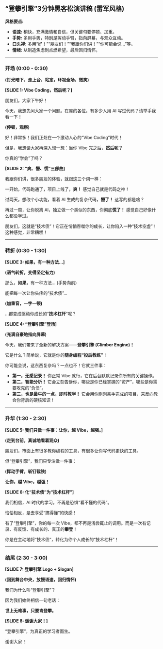## “登攀引擎”3分钟黑客松演讲稿 (雷军风格)

**风格要点:**
- **语速:** 稍快，充满激情和自信，但关键句要停顿、加重。
- **手势:** 多用手势，特别是挥动手臂，指向屏幕，与观众互动。
- **口头禅:** 多用“好！”“朋友们！”“我跟你们讲！”“你可能会说...”等。
- **情绪:** 从制造焦虑到点燃希望，最后回归情怀。

---

### **开场 (0:00 - 0:30)**

**(灯光暗下，走上台，站定，环视全场，微笑)**

**[SLIDE 1: Vibe Coding，然后呢？]**

朋友们，大家下午好！

今天，我想先问大家一个问题。在座的各位，有多少人用 AI 写过代码？请举手我看一下！

**(停顿，观察)**

好！非常多！我们正处在一个激动人心的“Vibe Coding”时代！

但是，我想请大家再深入想一想：当你 Vibe 完之后，**然后呢？**

你真的“学会”了吗？

**[SLIDE 2: “爽、懵、慌”三部曲]**

我跟你们讲，很多朋友的体验，就跟这三个词一样：

一开始，代码跑通了，项目上线了，**爽！** 感觉自己就是代码之神！

过两天，想改个小功能，看着 AI 生成的复杂代码，**懵了！** 这写的都是啥？

再过一周，让你脱离 AI，独立做一个类似的东西，你彻底**慌了！** 感觉自己好像什么都没学过。

朋友们，这就是“技术债”！它正在悄悄吞噬你的成长，让你陷入一种“技术空虚”！这种感觉，非常糟糕！

---

### **转折 (0:30 - 1:30)**

**[SLIDE 3: 如果，有一种方法...]**

**(语气转折，变得坚定有力)**

那么，**如果**，有一种方法... (手势向前)

能把每一次让你头疼的“技术债”...

**(加重音，一字一顿)**

...都变成驱动你成长的“**技术杠杆**”呢？

**[SLIDE 4: “登攀引擎”登场]**

**(充满自豪地指向屏幕)**

今天，我们带来了全新的解决方案——**登攀引擎 (Climber Engine)！**

它是什么？简单说，它就是你的**随身编程“投后教练”**！

你可能会说，这东西复杂吗？一点也不！它就三件事：

- **第一，无感记录！** 你正常 Vibe 就行，它在后台默默记录你所有的关键操作。
- **第二，智能分析！** 它会立刻告诉你，哪些是你已经掌握的“资产”，哪些是你需要攻克的“负债”。
- **第三，也是最牛的一点，即时教学！** 它会用你刚刚亲手完成的项目，来反向教会你背后的硬核知识！

---

### **升华 (1:30 - 2:30)**

**[SLIDE 5: 我们只做一件事：让你，越 Vibe，越强。]**

**(走到台前，真诚地看着观众)**

朋友们，市面上有很多教你编程的工具，有很多让你写代码更快的工具。

但“登攀引擎”，我们只专注做一件事：

**(挥动手臂，斩钉截铁)**

**让你，越 Vibe，越强！**

**[SLIDE 6: 化“技术债”为“技术杠杆”]**

我们相信，AI 时代的学习，不再是恐惧“看不懂的代码”。

恰恰相反，是去享受“搞得懂”的快感！

有了“登攀引擎”，你的每一次 Vibe，都不再是浅尝辄止的调用。而是一次有记录、有反馈、有成长的、真正的**攀登**！

你是在主动地将“技术债”，转化为你个人成长的“技术杠杆”！

---

### **结尾 (2:30 - 3:00)**

**[SLIDE 7: 登攀引擎 Logo + Slogan]**

**(回到舞台中央，放慢语速，回归情怀)**

我们为什么叫“登攀引擎”？

因为我们始终相信一句老话：

**世上无难事，只要肯登攀。**

**[SLIDE 8: 谢谢大家！]**

“登攀引擎”，为真正的学习者而生。

谢谢大家！